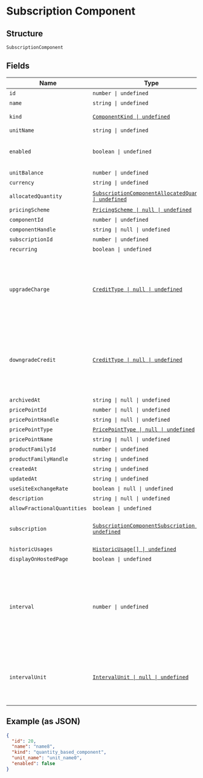 
# Subscription Component

## Structure

`SubscriptionComponent`

## Fields

| Name | Type | Tags | Description |
|  --- | --- | --- | --- |
| `id` | `number \| undefined` | Optional | - |
| `name` | `string \| undefined` | Optional | - |
| `kind` | [`ComponentKind \| undefined`](../../doc/models/component-kind.md) | Optional | A handle for the component type |
| `unitName` | `string \| undefined` | Optional | - |
| `enabled` | `boolean \| undefined` | Optional | (for on/off components) indicates if the component is enabled for the subscription |
| `unitBalance` | `number \| undefined` | Optional | - |
| `currency` | `string \| undefined` | Optional | - |
| `allocatedQuantity` | [`SubscriptionComponentAllocatedQuantity \| undefined`](../../doc/models/containers/subscription-component-allocated-quantity.md) | Optional | This is a container for one-of cases. |
| `pricingScheme` | [`PricingScheme \| null \| undefined`](../../doc/models/pricing-scheme.md) | Optional | - |
| `componentId` | `number \| undefined` | Optional | - |
| `componentHandle` | `string \| null \| undefined` | Optional | - |
| `subscriptionId` | `number \| undefined` | Optional | - |
| `recurring` | `boolean \| undefined` | Optional | - |
| `upgradeCharge` | [`CreditType \| null \| undefined`](../../doc/models/credit-type.md) | Optional | The type of credit to be created when upgrading/downgrading. Defaults to the component and then site setting if one is not provided.<br>Available values: `full`, `prorated`, `none`. |
| `downgradeCredit` | [`CreditType \| null \| undefined`](../../doc/models/credit-type.md) | Optional | The type of credit to be created when upgrading/downgrading. Defaults to the component and then site setting if one is not provided.<br>Available values: `full`, `prorated`, `none`. |
| `archivedAt` | `string \| null \| undefined` | Optional | - |
| `pricePointId` | `number \| null \| undefined` | Optional | - |
| `pricePointHandle` | `string \| null \| undefined` | Optional | - |
| `pricePointType` | [`PricePointType \| null \| undefined`](../../doc/models/price-point-type.md) | Optional | - |
| `pricePointName` | `string \| null \| undefined` | Optional | - |
| `productFamilyId` | `number \| undefined` | Optional | - |
| `productFamilyHandle` | `string \| undefined` | Optional | - |
| `createdAt` | `string \| undefined` | Optional | - |
| `updatedAt` | `string \| undefined` | Optional | - |
| `useSiteExchangeRate` | `boolean \| null \| undefined` | Optional | - |
| `description` | `string \| null \| undefined` | Optional | - |
| `allowFractionalQuantities` | `boolean \| undefined` | Optional | - |
| `subscription` | [`SubscriptionComponentSubscription \| undefined`](../../doc/models/subscription-component-subscription.md) | Optional | An optional object, will be returned if provided `include=subscription` query param. |
| `historicUsages` | [`HistoricUsage[] \| undefined`](../../doc/models/historic-usage.md) | Optional | - |
| `displayOnHostedPage` | `boolean \| undefined` | Optional | - |
| `interval` | `number \| undefined` | Optional | The numerical interval. i.e. an interval of '30' coupled with an interval_unit of day would mean this component price point would renew every 30 days. This property is only available for sites with Multifrequency enabled. |
| `intervalUnit` | [`IntervalUnit \| null \| undefined`](../../doc/models/interval-unit.md) | Optional | A string representing the interval unit for this component price point, either month or day. This property is only available for sites with Multifrequency enabled. |

## Example (as JSON)

```json
{
  "id": 20,
  "name": "name8",
  "kind": "quantity_based_component",
  "unit_name": "unit_name0",
  "enabled": false
}
```

